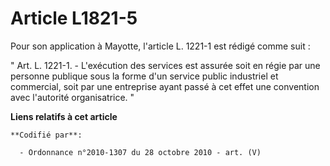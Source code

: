 # Article L1821-5

Pour son application à Mayotte, l'article L. 1221-1 est rédigé comme suit : 

" Art. L. 1221-1. - L'exécution des services est assurée soit en régie par une personne publique sous la forme d'un service
public industriel et commercial, soit par une entreprise ayant passé à cet effet une convention avec l'autorité
organisatrice. "

**Liens relatifs à cet article**

	**Codifié par**:

	  - Ordonnance n°2010-1307 du 28 octobre 2010 - art. (V)
